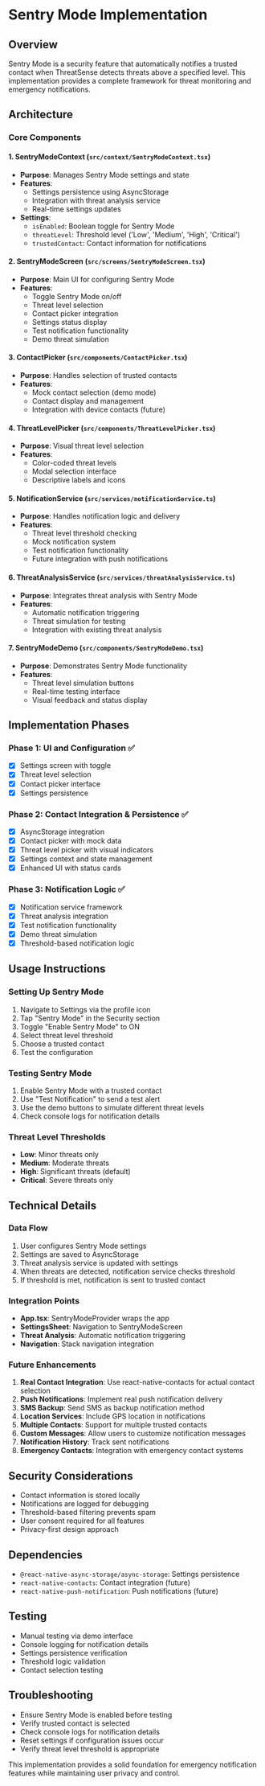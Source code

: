 # Sentry Mode Implementation

## Overview
Sentry Mode is a security feature that automatically notifies a trusted contact when ThreatSense detects threats above a specified level. This implementation provides a complete framework for threat monitoring and emergency notifications.

## Architecture

### Core Components

#### 1. SentryModeContext (`src/context/SentryModeContext.tsx`)
- **Purpose**: Manages Sentry Mode settings and state
- **Features**:
  - Settings persistence using AsyncStorage
  - Integration with threat analysis service
  - Real-time settings updates
- **Settings**:
  - `isEnabled`: Boolean toggle for Sentry Mode
  - `threatLevel`: Threshold level ('Low', 'Medium', 'High', 'Critical')
  - `trustedContact`: Contact information for notifications

#### 2. SentryModeScreen (`src/screens/SentryModeScreen.tsx`)
- **Purpose**: Main UI for configuring Sentry Mode
- **Features**:
  - Toggle Sentry Mode on/off
  - Threat level selection
  - Contact picker integration
  - Settings status display
  - Test notification functionality
  - Demo threat simulation

#### 3. ContactPicker (`src/components/ContactPicker.tsx`)
- **Purpose**: Handles selection of trusted contacts
- **Features**:
  - Mock contact selection (demo mode)
  - Contact display and management
  - Integration with device contacts (future)

#### 4. ThreatLevelPicker (`src/components/ThreatLevelPicker.tsx`)
- **Purpose**: Visual threat level selection
- **Features**:
  - Color-coded threat levels
  - Modal selection interface
  - Descriptive labels and icons

#### 5. NotificationService (`src/services/notificationService.ts`)
- **Purpose**: Handles notification logic and delivery
- **Features**:
  - Threat level threshold checking
  - Mock notification system
  - Test notification functionality
  - Future integration with push notifications

#### 6. ThreatAnalysisService (`src/services/threatAnalysisService.ts`)
- **Purpose**: Integrates threat analysis with Sentry Mode
- **Features**:
  - Automatic notification triggering
  - Threat simulation for testing
  - Integration with existing threat analysis

#### 7. SentryModeDemo (`src/components/SentryModeDemo.tsx`)
- **Purpose**: Demonstrates Sentry Mode functionality
- **Features**:
  - Threat level simulation buttons
  - Real-time testing interface
  - Visual feedback and status display

## Implementation Phases

### Phase 1: UI and Configuration ✅
- [x] Settings screen with toggle
- [x] Threat level selection
- [x] Contact picker interface
- [x] Settings persistence

### Phase 2: Contact Integration & Persistence ✅
- [x] AsyncStorage integration
- [x] Contact picker with mock data
- [x] Threat level picker with visual indicators
- [x] Settings context and state management
- [x] Enhanced UI with status cards

### Phase 3: Notification Logic ✅
- [x] Notification service framework
- [x] Threat analysis integration
- [x] Test notification functionality
- [x] Demo threat simulation
- [x] Threshold-based notification logic

## Usage Instructions

### Setting Up Sentry Mode
1. Navigate to Settings via the profile icon
2. Tap "Sentry Mode" in the Security section
3. Toggle "Enable Sentry Mode" to ON
4. Select threat level threshold
5. Choose a trusted contact
6. Test the configuration

### Testing Sentry Mode
1. Enable Sentry Mode with a trusted contact
2. Use "Test Notification" to send a test alert
3. Use the demo buttons to simulate different threat levels
4. Check console logs for notification details

### Threat Level Thresholds
- **Low**: Minor threats only
- **Medium**: Moderate threats
- **High**: Significant threats (default)
- **Critical**: Severe threats only

## Technical Details

### Data Flow
1. User configures Sentry Mode settings
2. Settings are saved to AsyncStorage
3. Threat analysis service is updated with settings
4. When threats are detected, notification service checks threshold
5. If threshold is met, notification is sent to trusted contact

### Integration Points
- **App.tsx**: SentryModeProvider wraps the app
- **SettingsSheet**: Navigation to SentryModeScreen
- **Threat Analysis**: Automatic notification triggering
- **Navigation**: Stack navigation integration

### Future Enhancements
1. **Real Contact Integration**: Use react-native-contacts for actual contact selection
2. **Push Notifications**: Implement real push notification delivery
3. **SMS Backup**: Send SMS as backup notification method
4. **Location Services**: Include GPS location in notifications
5. **Multiple Contacts**: Support for multiple trusted contacts
6. **Custom Messages**: Allow users to customize notification messages
7. **Notification History**: Track sent notifications
8. **Emergency Contacts**: Integration with emergency contact systems

## Security Considerations
- Contact information is stored locally
- Notifications are logged for debugging
- Threshold-based filtering prevents spam
- User consent required for all features
- Privacy-first design approach

## Dependencies
- `@react-native-async-storage/async-storage`: Settings persistence
- `react-native-contacts`: Contact integration (future)
- `react-native-push-notification`: Push notifications (future)

## Testing
- Manual testing via demo interface
- Console logging for notification details
- Settings persistence verification
- Threshold logic validation
- Contact selection testing

## Troubleshooting
- Ensure Sentry Mode is enabled before testing
- Verify trusted contact is selected
- Check console logs for notification details
- Reset settings if configuration issues occur
- Verify threat level threshold is appropriate

This implementation provides a solid foundation for emergency notification features while maintaining user privacy and control. 